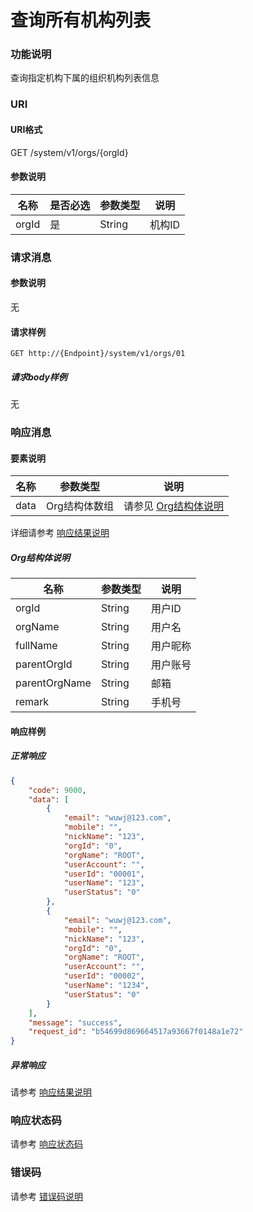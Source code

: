 # 查询所有机构列表

### 功能说明
查询指定机构下属的组织机构列表信息

### URI
#### URI格式  
GET /system/v1/orgs/{orgId}

#### 参数说明  
| 名称 | 是否必选 | 参数类型 | 说明 |
| --- | --- | --- | --- |
| orgId | 是 | String | 机构ID |

### 请求消息
#### 参数说明  
无

#### 请求样例 
```
GET http://{Endpoint}/system/v1/orgs/01
```
##### 请求body样例
无

### 响应消息
#### 要素说明
| 名称 | 参数类型 | 说明 |
| --- | --- | --- |
| data | Org结构体数组 | 请参见 [Org结构体说明](#org结构体说明) |

详细请参考 [响应结果说明](../../../common/response/result.md#要素说明)  

##### Org结构体说明
| 名称 | 参数类型 | 说明 |
| --- | --- | --- |
| orgId | String | 用户ID |
| orgName | String | 用户名 |
| fullName | String | 用户昵称 |
| parentOrgId | String | 用户账号 |
| parentOrgName | String | 邮箱 |
| remark | String | 手机号 |

#### 响应样例
##### 正常响应
```json
{
	"code": 9000,
	"data": [
		{
			"email": "wuwj@123.com",
			"mobile": "",
			"nickName": "123",
			"orgId": "0",
			"orgName": "ROOT",
			"userAccount": "",
			"userId": "00001",
			"userName": "123",
			"userStatus": "0"
		},
		{
			"email": "wuwj@123.com",
			"mobile": "",
			"nickName": "123",
			"orgId": "0",
			"orgName": "ROOT",
			"userAccount": "",
			"userId": "00002",
			"userName": "1234",
			"userStatus": "0"
		}
	],
	"message": "success",
	"request_id": "b54699d869664517a93667f0148a1e72"
}
```
##### 异常响应
请参考 [响应结果说明](../../../common/response/result.md#异常响应样例)

### 响应状态码
请参考 [响应状态码](../../../common/response/status.md)

### 错误码
请参考 [错误码说明](../../../common/errorCode/README.md)